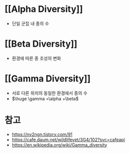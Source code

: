 # [[Alpha Diversity]]
- 단일 군집 내 종의 수
# [[Beta Diversity]]
- 환경에 따른 종 조성의 변화
# [[Gamma Diversity]]
-  서로 다른 위치의 동일한 환경에서 종의 수
-  $\huge \gamma =\alpha +\beta$
# 참고
-  https://nv2ngn.tistory.com/91
- https://cafe.daum.net/wildlifevet/3G4/102?svc=cafeapi
- https://en.wikipedia.org/wiki/Gamma_diversity